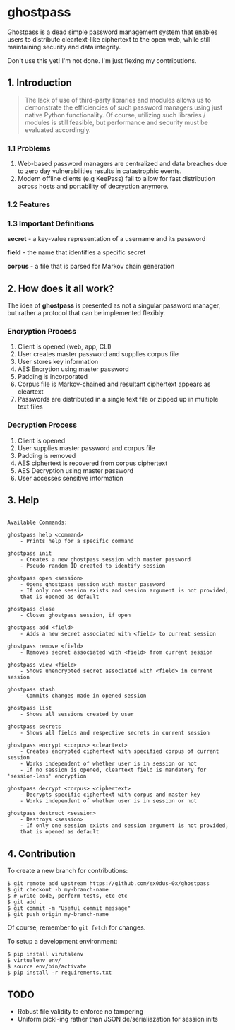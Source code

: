 # ghostpass

Ghostpass is a dead simple password management system that enables users to distribute cleartext-like ciphertext to the open web, while still maintaining security and data integrity.

Don't use this yet! I'm not done. I'm just flexing my contributions.

## 1. Introduction


> The lack of use of third-party libraries and modules allows us to demonstrate the efficiencies of such password managers using just
> native Python functionality. Of course, utilizing such libraries / modules is still feasible, but performance and security must
> be evaluated accordingly.

### 1.1 Problems

1. Web-based password managers are centralized and data breaches due to zero day vulnerabilities results in catastrophic events.
2. Modern offline clients (e.g KeePass) fail to allow for fast distribution across hosts and portability of decryption anymore.

### 1.2 Features


### 1.3 Important Definitions

__secret__ - a key-value representation of a username and its password

__field__ - the name that identifies a specific secret

__corpus__ - a file that is parsed for Markov chain generation

## 2. How does it all work?

The idea of __ghostpass__ is presented as not a singular password manager, but rather a protocol that can be implemented flexibly.

### Encryption Process

1. Client is opened (web, app, CLI)
2. User creates master password and supplies corpus file
3. User stores key information
4. AES Encrytion using master password
5. Padding is incorporated
6. Corpus file is Markov-chained and resultant ciphertext appears as cleartext
8. Passwords are distributed in a single text file or zipped up in multiple text files

### Decryption Process

1. Client is opened
2. User supplies master password and corpus file
3. Padding is removed
3. AES ciphertext is recovered from corpus ciphertext
4. AES Decryption using master password
5. User accesses sensitive information

## 3. Help

```

Available Commands:

ghostpass help <command>
    - Prints help for a specific command

ghostpass init
    - Creates a new ghostpass session with master password
    - Pseudo-random ID created to identify session

ghostpass open <session>
    - Opens ghostpass session with master password
    - If only one session exists and session argument is not provided,
    that is opened as default

ghostpass close
    - Closes ghostpass session, if open

ghostpass add <field>
    - Adds a new secret associated with <field> to current session

ghostpass remove <field>
    - Removes secret associated with <field> from current session

ghostpass view <field>
    - Shows unencrypted secret associated with <field> in current session

ghostpass stash
    - Commits changes made in opened session

ghostpass list
    - Shows all sessions created by user

ghostpass secrets
    - Shows all fields and respective secrets in current session

ghostpass encrypt <corpus> <cleartext>
    - Creates encrypted ciphertext with specified corpus of current session
    - Works independent of whether user is in session or not
    - If no session is opened, cleartext field is mandatory for 'session-less' encryption

ghostpass decrypt <corpus> <ciphertext>
    - Decrypts specific ciphertext with corpus and master key
    - Works independent of whether user is in session or not

ghostpass destruct <session>
    - Destroys <session>
    - If only one session exists and session argument is not provided,
    that is opened as default

```

## 4. Contribution

To create a new branch for contributions:

```
$ git remote add upstream https://github.com/ex0dus-0x/ghostpass
$ git checkout -b my-branch-name
$ # write code, perform tests, etc etc
$ git add .
$ git commit -m "Useful commit message"
$ git push origin my-branch-name
```

Of course, remember to `git fetch` for changes.

To setup a development environment:

```
$ pip install virutalenv
$ virtualenv env/
$ source env/bin/activate
$ pip install -r requirements.txt
```

## TODO

* Robust file validity to enforce no tampering
* Uniform pickl-ing rather than JSON de/serialiazation for session inits
